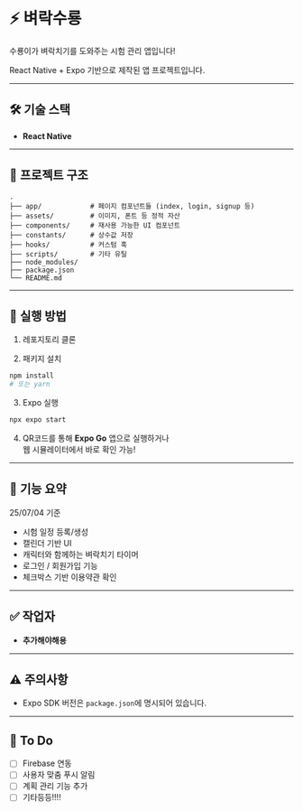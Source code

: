# ⚡️ 벼락수룡

수룡이가 벼락치기를 도와주는 시험 관리 앱입니다!

React Native + Expo 기반으로 제작된 앱 프로젝트입니다.

---

## 🛠 기술 스택

- **React Native**

---

## 📁 프로젝트 구조

```
.
├── app/            # 페이지 컴포넌트들 (index, login, signup 등)
├── assets/         # 이미지, 폰트 등 정적 자산
├── components/     # 재사용 가능한 UI 컴포넌트
├── constants/      # 상수값 저장
├── hooks/          # 커스텀 훅
├── scripts/        # 기타 유틸
├── node_modules/
├── package.json
└── README.md
```

---

## 🚀 실행 방법

1. 레포지토리 클론

2. 패키지 설치

```bash
npm install
# 또는 yarn
```

3. Expo 실행

```bash
npx expo start
```

4. QR코드를 통해 **Expo Go** 앱으로 실행하거나  
   웹 시뮬레이터에서 바로 확인 가능!

---

## 🧪 기능 요약

25/07/04 기준

- 시험 일정 등록/생성
- 캘린더 기반 UI
- 캐릭터와 함께하는 벼락치기 타이머
- 로그인 / 회원가입 기능
- 체크박스 기반 이용약관 확인

---

## ✅ 작업자

- **추가해야해용**

---

## ⚠️ 주의사항

- Expo SDK 버전은 `package.json`에 명시되어 있습니다.

---

## 📌 To Do

- [ ] Firebase 연동
- [ ] 사용자 맞춤 푸시 알림
- [ ] 계획 관리 기능 추가
- [ ] 기타등등!!!!
